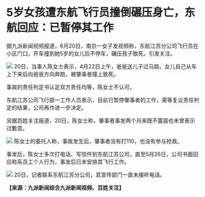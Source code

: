 

# 5岁女孩遭东航飞行员撞倒碾压身亡，东航回应：已暂停其工作

据九派新闻视频报道，6月20日，南京一女子发视频称，东航江苏分公司飞行员在小区门口，开车撞到她5岁的女儿后不停车，碾压孩子致死，引发关注。

![](https://inews.gtimg.com/om_bt/OZRAEINN771ce_lgYsDJvjJEVi-q8wtNcEFb6olQCVHCYAA/1000)
20日，当事人陈女士表示，4月22日上午，爸爸送儿子过马路，女儿自己从车上下来后向爸爸方向奔跑，被肇事者撞上致死。

事故的责任判定书认定双方责任均等，陈女士不认可。

东航江苏公司飞行部一工作人员表示，目前已暂停肇事者的工作，需等复议责任判定的结果，公司再作进一步决定。

另据百姓关注报道，20日，陈女士称，肇事者事发两个月来既不露面也未曾表示过歉意。

![](https://inews.gtimg.com/om_bt/OebudZExpggEy1QDunGjz3To3Jhlrox9Xu-gfGKI6tdSkAA/1000)
陈女士的委托人称，事故发生后，肇事者没有打110，也没有参与抢救。

事发后，陈女士多次打电话、写信件到东航江苏公司，直至5月26日，公司书面回应称系员工个人行为，事发后已未安排其飞行工作。

![](https://inews.gtimg.com/om_bt/Od0AnM2yJVjBHmVelAXYZ460HbMpdW-b2bnsCBSVavB50AA/1000)
20日，记者联系东航江苏分公司，其宣传部门一直未接听电话。

**【来源：九派新闻综合九派新闻视频、百姓关注】**

